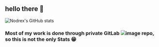 ## hello there 👋

![Nodrex's GitHub stats](https://github-readme-stats.vercel.app/api?username=Nodrex&show_icons=true&theme=radical)

### Most of my work is done through private GitLab ![image](https://user-images.githubusercontent.com/6556678/179458162-26773781-52f6-49ae-960b-4e8d28bed501.png) repo, so this is not the only Stats 😁
